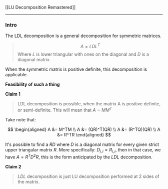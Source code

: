 [[LU Decomposition Remastered]]


---
### **Intro**

The LDL decomposition is a general decomposition for symmetric matrices. 

> $$A = LDL^T$$ 
> Where $L$ is lower triangular with ones on the diagonal and $D$ is a diagonal matrix. 

When the symmetric matrix is positive definite, this decomposition is applicable. 

**Feasibility of such a thing**

**Claim 1**

> LDL decomposition is possible, when the matrix A is positive definite, or semi-definite. This will mean that $A = MM^T$

Take note that: 

$$
\begin{aligned}
A &= M^TM
\\
A &= (QR)^T(QR)
\\
A &= (R^TQ)(QR)
\\
A &= R^TR
\end{aligned}
$$

It's possible to find a $RD$ where $D$ is a diagonal matrix for every given strict upper triangular matrix $R$. More specifically: $D_{i, i} = R_{i, i}$, then in that case, we have $A = R^TD^2R$, this is the form anticipated by the $LDL$ decomposition. 

**Claim 2**

> $LDL$ decomposition is just LU decomposition performed at 2 sides of the matrix. 




